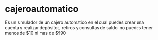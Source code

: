 # cajeroautomatico
Es un simulador de un cajero automatico en el cual puedes crear una cuenta y realizar depósitos, retiros y consultas de saldo, no puedes tener menos de $10 ni mas de $990
